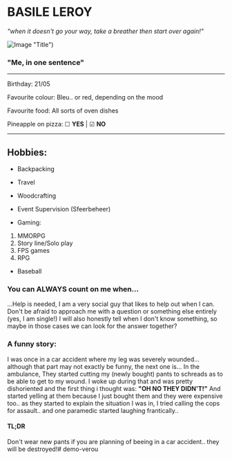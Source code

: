 # BASILE LEROY

*"when it doesn't go your way, take a breather then start over again!"*


![Image](https://raw.githubusercontent.com/basileLeroy/ReadMe/main/me.jpg) "Title")

### "Me, in one sentence"

---

Birthday: 21/05

Favourite colour: Bleu.. or red, depending on the mood

Favourite food: All sorts of oven dishes

Pineapple on pizza: &#9744; **YES** | &#9745; **NO**

---

## Hobbies:

* Backpacking

* Travel

* Woodcrafting

* Event Supervision (Sfeerbeheer)

* Gaming: 
 1. MMORPG 
 2. Story line/Solo play
 3. FPS games
 4. RPG

* Baseball

### You can ALWAYS count on me when...

...Help is needed, I am a very social guy that likes to help out when I can. Don't be afraid to approach me with a question or something else entirely (yes, I am single!)
I will also honestly tell when I don't know something, so maybe in those cases we can look for the answer together?

### A funny story:

I was once in a car accident where my leg was severely wounded... although that part may not exactly be funny, the next one is... In the ambulance, They started cutting my (newly bought) pants to schreads as to be able to get to my wound. I woke up during that and was pretty dishoriented and the first thing i thought was: **"OH NO THEY DIDN'T!"** And started yelling at them because I just bought them and they were expensive too.. as they started to explain the situation I was in, I tried calling the cops for assault.. and one paramedic started laughing frantically..

#### TL;DR

Don't wear new pants if you are planning of beeing in a car accident.. they will be destroyed!#   d e m o - v e r o u  
 